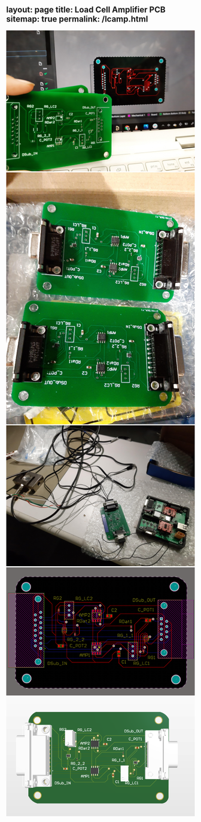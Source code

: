 layout: page
title: Load Cell Amplifier PCB
sitemap: true
permalink: /lcamp.html
---

<img src="/images/posts/seb/lcamp/b2.jpeg" width="600"/>

<img src="/images/posts/seb/lcamp/2boards.jpeg" width="600"/>

<img src="/images/posts/seb/lcamp/daqtesting2.jpeg" width="600"/>

<img src="/images/posts/seb/lcamp/pcb.png" width="600"/>

<img src="/images/posts/seb/lcamp/3d.png" width="600"/>